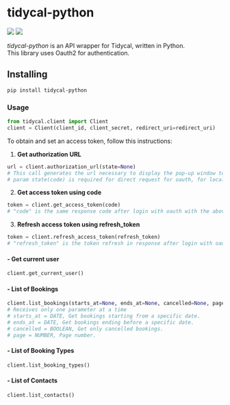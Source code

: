 
# tidycal-python
![](https://img.shields.io/badge/version-0.1.4-success) ![](https://img.shields.io/badge/Python-3.8%20|%203.9%20|%203.10%20|%203.11-4B8BBE?logo=python&logoColor=white)  

*tidycal-python* is an API wrapper for Tidycal, written in Python.  
This library uses Oauth2 for authentication.
## Installing
```
pip install tidycal-python
```
### Usage
```python
from tidycal.client import Client
client = Client(client_id, client_secret, redirect_uri=redirect_uri)
```
To obtain and set an access token, follow this instructions:
1. **Get authorization URL**
```python
url = client.authorization_url(state=None)
# This call generates the url necessary to display the pop-up window to perform oauth authentication
# param state(code) is required for direct request for oauth, for local test isn't necessary
```
2. **Get access token using code**
```python
token = client.get_access_token(code)
# "code" is the same response code after login with oauth with the above url.
```

3. **Refresh access token using refresh_token**
```python
token = client.refresh_access_token(refresh_token)
# "refresh_token" is the token refresh in response after login with oauth with the above url.
```

#### - Get current user
```python
client.get_current_user()
```
#### - List of Bookings
```python
client.list_bookings(starts_at=None, ends_at=None, cancelled=None, page=None)
# Receives only one parameter at a time
# starts_at = DATE, Get bookings starting from a specific date.
# ends_at = DATE, Get bookings ending before a specific date.
# cancelled = BOOLEAN, Get only cancelled bookings.
# page = NUMBER, Page number.
```
#### - List of Booking Types
```python
client.list_booking_types()
```
#### - List of Contacts
```python
client.list_contacts()
```
